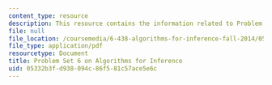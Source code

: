 ```yaml
---
content_type: resource
description: This resource contains the information related to Problem Set 6.
file: null
file_location: /coursemedia/6-438-algorithms-for-inference-fall-2014/05332b3fd938094c86f581c57ace5e6c_MIT6_438F14_ps6.pdf
file_type: application/pdf
resourcetype: Document
title: Problem Set 6 on Algorithms for Inference
uid: 05332b3f-d938-094c-86f5-81c57ace5e6c
---
```

